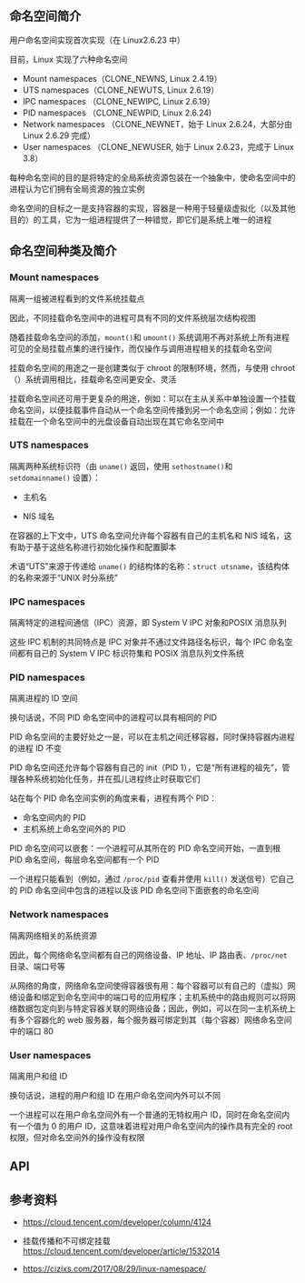 

## 命名空间简介

用户命名空间实现首次实现（在 Linux2.6.23 中）

目前，Linux 实现了六种命名空间

- Mount namespaces（CLONE_NEWNS, Linux 2.4.19）
- UTS namespaces（CLONE_NEWUTS, Linux 2.6.19）
- IPC namespaces （CLONE_NEWIPC, Linux 2.6.19）
- PID namespaces （CLONE_NEWPID, Linux 2.6.24)
- Network namespaces （CLONE_NEWNET，始于 Linux 2.6.24，大部分由 Linux 2.6.29 完成）
- User namespaces （CLONE_NEWUSER, 始于 Linux 2.6.23，完成于 Linux 3.8）

每种命名空间的目的是将特定的全局系统资源包装在一个抽象中，使命名空间中的进程认为它们拥有全局资源的独立实例

命名空间的目标之一是支持容器的实现，容器是一种用于轻量级虚拟化（以及其他目的）的工具，它为一组进程提供了一种错觉，即它们是系统上唯一的进程

## 命名空间种类及简介

### Mount namespaces

隔离一组被进程看到的文件系统挂载点

因此，不同挂载命名空间中的进程可具有不同的文件系统层次结构视图

随着挂载命名空间的添加，`mount()`和 `umount()` 系统调用不再对系统上所有进程可见的全局挂载点集的进行操作，而仅操作与调用进程相关的挂载命名空间

挂载命名空间的用途之一是创建类似于 chroot 的限制环境，然而，与使用 chroot（）系统调用相比，挂载命名空间更安全、灵活

挂载命名空间还可用于更复杂的用途，例如：可以在主从关系中单独设置一个挂载命名空间，以便挂载事件自动从一个命名空间传播到另一个命名空间；例如：允许挂载在一个命名空间中的光盘设备自动出现在其它命名空间中

### UTS namespaces

隔离两种系统标识符（由 `uname()` 返回，使用 `sethostname()`和 `setdomainname()` 设置）：

- 主机名

- NIS 域名

在容器的上下文中，UTS 命名空间允许每个容器有自己的主机名和 NIS 域名，这有助于基于这些名称进行初始化操作和配置脚本

术语“UTS”来源于传递给 `uname()` 的结构体的名称：`struct utsname`，该结构体的名称来源于“UNIX 时分系统”

### IPC namespaces

隔离特定的进程间通信（IPC）资源，即 System V IPC 对象和POSIX 消息队列

这些 IPC 机制的共同特点是 IPC 对象并不通过文件路径名标识，每个 IPC 命名空间都有自己的 System V IPC 标识符集和 POSIX 消息队列文件系统

### PID namespaces

隔离进程的 ID 空间

换句话说，不同 PID 命名空间中的进程可以具有相同的 PID

PID 命名空间的主要好处之一是，可以在主机之间迁移容器，同时保持容器内进程的进程 ID 不变

PID 命名空间还允许每个容器有自己的 init（PID 1），它是“所有进程的祖先”，管理各种系统初始化任务，并在孤儿进程终止时获取它们

站在每个 PID 命名空间实例的角度来看，进程有两个 PID：

- 命名空间内的 PID 
- 主机系统上命名空间外的 PID

PID 命名空间可以嵌套：一个进程可从其所在的 PID 命名空间开始，一直到根 PID 命名空间，每层命名空间都有一个 PID

一个进程只能看到（例如，通过 `/proc/pid` 查看并使用 `kill()` 发送信号）它自己的 PID 命名空间中包含的进程以及该 PID 命名空间下面嵌套的命名空间

### Network namespaces 

隔离网络相关的系统资源

因此，每个网络命名空间都有自己的网络设备、IP 地址、IP 路由表、`/proc/net` 目录、端口号等

从网络的角度，网络命名空间使得容器很有用：每个容器可以有自己的（虚拟）网络设备和绑定到命名空间中的端口号的应用程序；主机系统中的路由规则可以将网络数据包定向到与特定容器关联的网络设备；因此，例如，可以在同一主机系统上有多个容器化的 web 服务器，每个服务器可绑定到其（每个容器）网络命名空间中的端口 80

### User namespaces

隔离用户和组 ID

换句话说，进程的用户和组 ID 在用户命名空间内外可以不同

一个进程可以在用户命名空间外有一个普通的无特权用户 ID，同时在命名空间内有一个值为 0 的用户 ID，这意味着进程对用户命名空间内的操作具有完全的 root 权限，但对命名空间外的操作没有权限

## API



## 参考资料

- <https://cloud.tencent.com/developer/column/4124>

- 挂载传播和不可绑定挂载<https://cloud.tencent.com/developer/article/1532014>

- <https://cizixs.com/2017/08/29/linux-namespace/>